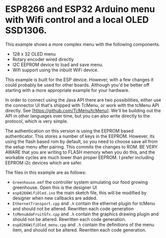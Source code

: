 # ESP8266 and ESP32 Arduino menu with Wifi control and a local OLED SSD1306.

 This example shows a more complex menu with the following components.
 
 * 128 x 32 OLED menu
 * Rotary encoder wired directly
 * I2C EEPROM device to load and save menu.
 * Wifi support using the inbuilt WiFi device.

This example is built for the ESP device. However, with a few changes it could probably be used for other boards. Although you'd be better off starting
with a more appropriate example for your hardware.

In order to connect using the Java API there are two possibilities, either use the connector UI that's shipped with TcMenu, or work with the tcMenu API directly. See [https://github.com/TcMenu/tcMenu]. We'll be building out the API in other languages over time, but you can also write directly to the
protocol, which is very simple.

The authentication on this version is using the EEPROM based authenticator. This stores a number of keys in the EEPROM. However, its using the flash
based rom by default, so you need to choose save all from the setup menu after pairing. This commits the changes to ROM. BE VERY AWARE that you are
writing to FLASH memory when you do this, and the workable cycles are much lower than proper EEPROM. I prefer including EEPROM i2c devices which are
safer.

The files in this example are as follows:

 * `Greenhouse.emf` the controller system simulating our food growing greenhouse. Open this is the designer UI
 * `esp8266WifiOled.ino` the main sketch file, this will be modified by designer when new callbacks are added.
 * `EthernetTransport.cpp` and `.h` contain the ethernet plugin for tcMenu and should not be altered. Rewritten each code generation
 * `tcMenuAdaFruitGfx.cpp` and `.h` contain the graphics drawing plugin and should not be altered. Rewritten each code generation.
 * `esp8266WifiOled_menu.cpp` and `.h` contain the definitions of the menu item, and should not be altered. Rewritten each code generation.
 